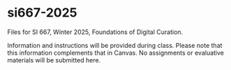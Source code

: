 # si667-2025

Files for SI 667, Winter 2025, Foundations of Digital Curation.

Information and instructions will be provided during class.
Please note that this information complements that in Canvas.
No assignments or evaluative materials will be submitted here.
